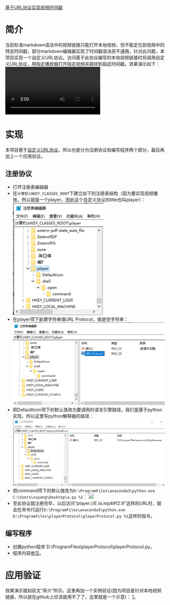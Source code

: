 [基于URL协议实现视频时间戳](cl://20230428182624/def)
# 简介
当前标准markdown语法中的视频链接只能打开本地视频，但不能定位到视频中的特定时间戳，部分markdown编辑器实现了时间戳语法但不通用。针对此问题，本项目实现一个自定义URL协议。访问基于此协议编写的本地视频链接时将调用自定义URL协议，用指定播放器打开指定视频并跳转到指定时间戳。效果演示如下：
![基于URL协议实现视频时间戳](./基于URL协议实现视频时间戳.mp4)
# 实现
本项目基于[自定义URL协议](cl://20230429163000/use)，所以也是分为注册协议和编写程序两个部分，最后再加上一个应用验证。
## 注册协议
* 打开注册表编辑器
* 在`计算机\HKEY_CLASSES_ROOT`下建立如下的注册表结构（因为要实现视频播放，所以就是一个player，因此这个自定义协议的title也叫player）：
  ![](./基于URL协议实现视频时间戳1.png)
* 在player项下新建字符串值URL Protocol，值是空字符串：
  ![](./基于URL协议实现视频时间戳2.png)
* 把DefaultIcon项下的默认值改为要调用的语言引擎路径。我们是基于python实现，所以这里写python解释器的路径：
  ![](./基于URL协议实现视频时间戳3.png)
* 把command项下的默认值改为`D:\ProgramFiles\anaconda3\python.exe C:\Users\xuyang\Desktop\a.py %1`：
  ![](E./基于URL协议实现视频时间戳4.png)
* 至此协议就注册完毕，以后访问“player://E:/a.mp4#12:9”这样的URL时，就会在命令行运行`D:\ProgramFiles\anaconda3\python.exe D:\ProgramFiles\playerProtocol\playerProtocol.py %1`这样的指令。

## 编写程序
* 创建python程序`D:\ProgramFiles\playerProtocol\playerProtocol.py。
* 程序内容[参见](https://github.com/Zhuo-Ren/VideoTimestampProtocol/blob/main/playerProtocol.py)。

# 应用验证
效果演示就如前文“简介”所示。这里再加一个实例验证(因为项目是针对本地视频链接，所以放在github上应该就用不了了，这里就是一个示意)： [1](player://E:\resource\document\1科目：COMPUTER\4科目：人工智能\1：教程和书籍\RNN,LSTM，梯度问题-1.mp4#9:45)。
